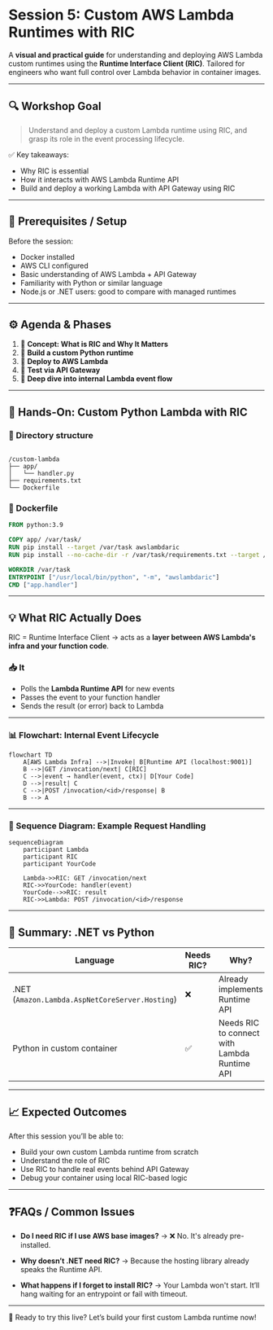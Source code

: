 # Session 5: Custom AWS Lambda Runtimes with RIC

A **visual and practical guide** for understanding and deploying AWS Lambda custom runtimes using the **Runtime Interface Client (RIC)**. Tailored for engineers who want full control over Lambda behavior in container images.

---

## 🔍 Workshop Goal

> Understand and deploy a custom Lambda runtime using RIC, and grasp its role in the event processing lifecycle.

✅ Key takeaways:

- Why RIC is essential
- How it interacts with AWS Lambda Runtime API
- Build and deploy a working Lambda with API Gateway using RIC

---

## 🧱 Prerequisites / Setup

Before the session:

- Docker installed
- AWS CLI configured
- Basic understanding of AWS Lambda + API Gateway
- Familiarity with Python or similar language
- Node.js or .NET users: good to compare with managed runtimes

---

## ⚙️ Agenda & Phases

1. 🧠 **Concept: What is RIC and Why It Matters**
2. 🔧 **Build a custom Python runtime**
3. 🚀 **Deploy to AWS Lambda**
4. 🧪 **Test via API Gateway**
5. 🧩 **Deep dive into internal Lambda event flow**

---

## 🧪 Hands-On: Custom Python Lambda with RIC

### 📁 Directory structure

```

/custom-lambda
├── app/
│   └── handler.py
├── requirements.txt
└── Dockerfile

````

### 🐳 Dockerfile

```Dockerfile
FROM python:3.9

COPY app/ /var/task/
RUN pip install --target /var/task awslambdaric
RUN pip install --no-cache-dir -r /var/task/requirements.txt --target /var/task

WORKDIR /var/task
ENTRYPOINT ["/usr/local/bin/python", "-m", "awslambdaric"]
CMD ["app.handler"]
````

---

## 💡 What RIC Actually Does

RIC = Runtime Interface Client → acts as a **layer between AWS Lambda's infra and your function code**.

### 📥 It

- Polls the **Lambda Runtime API** for new events
- Passes the event to your function handler
- Sends the result (or error) back to Lambda

---

### 📊 Flowchart: Internal Event Lifecycle

```mermaid
flowchart TD
    A[AWS Lambda Infra] -->|Invoke| B[Runtime API (localhost:9001)]
    B -->|GET /invocation/next| C[RIC]
    C -->|event → handler(event, ctx)| D[Your Code]
    D -->|result| C
    C -->|POST /invocation/<id>/response| B
    B --> A
```

---

### 🔁 Sequence Diagram: Example Request Handling

```mermaid
sequenceDiagram
    participant Lambda
    participant RIC
    participant YourCode

    Lambda->>RIC: GET /invocation/next
    RIC->>YourCode: handler(event)
    YourCode-->>RIC: result
    RIC->>Lambda: POST /invocation/<id>/response
```

---

## 🧠 Summary: .NET vs Python

| Language                                        | Needs RIC? | Why?                                         |
| ----------------------------------------------- | ---------- | -------------------------------------------- |
| .NET (`Amazon.Lambda.AspNetCoreServer.Hosting`) | ❌          | Already implements Runtime API               |
| Python in custom container                      | ✅          | Needs RIC to connect with Lambda Runtime API |

---

## 📈 Expected Outcomes

After this session you’ll be able to:

- Build your own custom Lambda runtime from scratch
- Understand the role of RIC
- Use RIC to handle real events behind API Gateway
- Debug your container using local RIC-based logic

---

## ❓FAQs / Common Issues

- **Do I need RIC if I use AWS base images?**
  → ❌ No. It's already pre-installed.

- **Why doesn’t .NET need RIC?**
  → Because the hosting library already speaks the Runtime API.

- **What happens if I forget to install RIC?**
  → Your Lambda won't start. It’ll hang waiting for an entrypoint or fail with timeout.

---

🔁 Ready to try this live? Let’s build your first custom Lambda runtime now!

